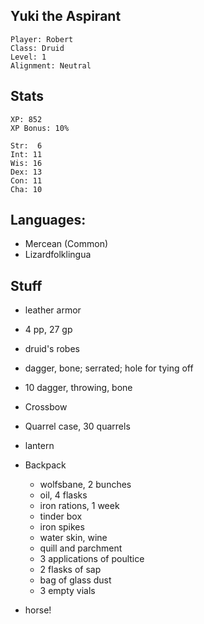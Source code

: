
## Yuki the Aspirant

    Player: Robert
    Class: Druid
    Level: 1
    Alignment: Neutral

## Stats

    XP: 852
    XP Bonus: 10%

    Str:  6
    Int: 11
    Wis: 16
    Dex: 13
    Con: 11
    Cha: 10

## Languages:

- Mercean (Common)
- Lizardfolklingua

## Stuff

* leather armor
* 4 pp, 27 gp
* druid's robes
* dagger, bone; serrated; hole for tying off
* 10 dagger, throwing, bone
* Crossbow
* Quarrel case, 30 quarrels
* lantern
* Backpack
  * wolfsbane, 2 bunches
  * oil, 4 flasks
  * iron rations, 1 week
  * tinder box
  * iron spikes
  * water skin, wine
  * quill and parchment
  * 3 applications of poultice
  * 2 flasks of sap
  * bag of glass dust
  * 3 empty vials


* horse!

